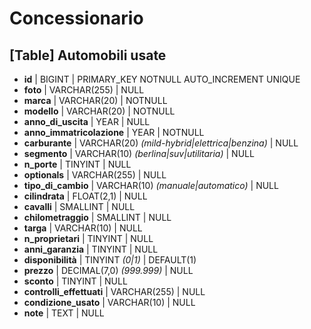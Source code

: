 # Concessionario

## [Table] Automobili usate

- **id** | BIGINT | PRIMARY_KEY NOTNULL AUTO_INCREMENT UNIQUE
- **foto** | VARCHAR(255) | NULL
- **marca** | VARCHAR(20) | NOTNULL
- **modello** | VARCHAR(20) | NOTNULL
- **anno_di_uscita** | YEAR | NULL
- **anno_immatricolazione** | YEAR | NOTNULL
- **carburante** | VARCHAR(20) _(mild-hybrid|elettrica|benzina)_ | NULL
- **segmento** | VARCHAR(10) _(berlina|suv|utilitaria)_ | NULL
- **n_porte** | TINYINT | NULL
- **optionals** | VARCHAR(255) | NULL
- **tipo_di_cambio** | VARCHAR(10) _(manuale|automatico)_ | NULL
- **cilindrata** | FLOAT(2,1) | NULL
- **cavalli** | SMALLINT | NULL
- **chilometraggio** | SMALLINT | NULL
- **targa** | VARCHAR(10) | NULL
- **n_proprietari** | TINYINT | NULL
- **anni_garanzia** | TINYINT | NULL
- **disponibilità** | TINYINT _(0|1)_ | DEFAULT(1)
- **prezzo** | DECIMAL(7,0) _(999.999)_ | NULL
- **sconto** | TINYINT | NULL
- **controlli_effettuati** | VARCHAR(255) | NULL
- **condizione_usato** | VARCHAR(10) | NULL
- **note** | TEXT | NULL
